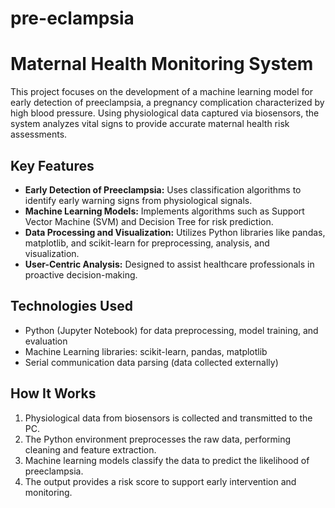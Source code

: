 # pre-eclampsia

# Maternal Health Monitoring System

This project focuses on the development of a machine learning model for early detection of preeclampsia, a pregnancy complication characterized by high blood pressure. Using physiological data captured via biosensors, the system analyzes vital signs to provide accurate maternal health risk assessments.

## Key Features

- **Early Detection of Preeclampsia:** Uses classification algorithms to identify early warning signs from physiological signals.
- **Machine Learning Models:** Implements algorithms such as Support Vector Machine (SVM) and Decision Tree for risk prediction.
- **Data Processing and Visualization:** Utilizes Python libraries like pandas, matplotlib, and scikit-learn for preprocessing, analysis, and visualization.
- **User-Centric Analysis:** Designed to assist healthcare professionals in proactive decision-making.

## Technologies Used

- Python (Jupyter Notebook) for data preprocessing, model training, and evaluation
- Machine Learning libraries: scikit-learn, pandas, matplotlib
- Serial communication data parsing (data collected externally)

## How It Works

1. Physiological data from biosensors is collected and transmitted to the PC.
2. The Python environment preprocesses the raw data, performing cleaning and feature extraction.
3. Machine learning models classify the data to predict the likelihood of preeclampsia.
4. The output provides a risk score to support early intervention and monitoring.

